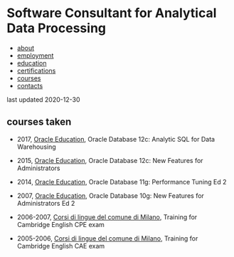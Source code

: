 # Software Consultant for Analytical Data Processing

<ul class="nav">
<li><a href="./index.md">about</a></li>
<li><a href="./employment.md">employment</a></li>
<li><a href="./education.md">education</a></li>
<li><a href="./certifications.md">certifications</a></li>
<li class="nav-active"><a href="./courses.md">courses</a></li>
<li><a href="./contacts.md">contacts</a></li>
</ul>

last updated 2020-12-30

## courses taken

* 2017, [Oracle Education], Oracle Database 12c: Analytic SQL for Data Warehousing

* 2015, [Oracle Education], Oracle Database 12c: New Features for Administrators

* 2014, [Oracle Education], Oracle Database 11g: Performance Tuning Ed 2

* 2007, [Oracle Education], Oracle Database 10g: New Features for Administrators Ed 2

* 2006-2007, [Corsi di lingue del comune di Milano], Training for Cambridge English CPE exam

* 2005-2006, [Corsi di lingue del comune di Milano], Training for Cambridge English CAE exam


[Corsi di lingue del comune di Milano]: http://formami.comune.milano.it/lingue/
[Oracle Education]: https://education.oracle.com/
